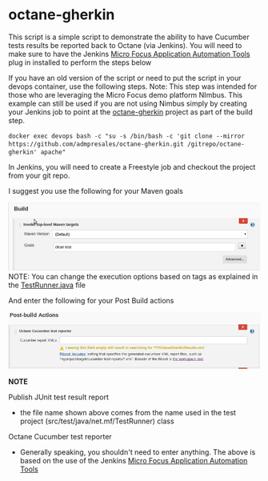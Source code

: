 # octane-gherkin
This script is a simple script to demonstrate the ability to have Cucumber tests results be reported back to Octane (via Jenkins).  You will need to make sure to have the Jenkins [Micro Focus Application Automation Tools](https://wiki.jenkins.io/display/JENKINS/Micro+Focus+Application+Automation+Tools) plug in installed to perform the steps below

If you have an old version of the script or need to put the script in your devops container, use the following steps.  Note: This step was intended for those who are leveraging the Micro Focus demo platform NImbus.  This example can still be used if you are not using Nimbus simply by creating your Jenkins job to point at the [octane-gherkin](https://github.com/admpresales/octane-gherkin) project as part of the build step.
```
docker exec devops bash -c "su -s /bin/bash -c 'git clone --mirror https://github.com/admpresales/octane-gherkin.git /gitrepo/octane-gherkin' apache"

```


In Jenkins, you will need to create a Freestyle job and checkout the project from your git repo.

I suggest you use the following for your Maven goals

![Jenkins Build Section](docImg/jenkinsBuild.png?raw=true)
NOTE: You can change the execution options based on tags as explained in the [TestRunner.java](https://github.com/admpresales/octane-gherkin/blob/tag-usage/src/test/java/net/mf/TestRunner.java) file

And enter the following for your Post Build actions 

![Jenkins Post Build Section](docImg/jenkinsPostBuild3.png?raw=true)

**NOTE**

Publish JUnit test result report
* the file name shown above comes from the name used in the test project (src/test/java/net.mf/TestRunner) class

Octane Cucumber test reporter
* Generally speaking, you shouldn't need to enter anything.  The above is based on the use of the Jenkins  [Micro Focus Application Automation Tools](https://wiki.jenkins.io/display/JENKINS/Micro+Focus+Application+Automation+Tools)

